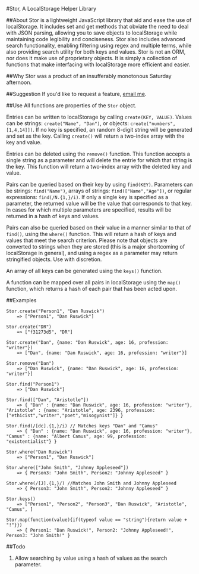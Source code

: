 #Stor, A LocalStorage Helper Library

##About
Stor is a lightweight JavaScript library that aid and ease the use of localStorage. It includes set and get methods that obviate the need to deal with JSON parsing, allowing you to save objects to localStorage while maintaining code legibility and conciseness. Stor also includes advanced search functionality, enabling filtering using regex and multiple terms, while also providing search utility for both keys and values. Stor is not an ORM, nor does it make use of proprietary objects. It is simply a collection of functions that make interfacing with localStorage more efficient and easier. 

##Why
Stor was a product of an insufferably monotonous Saturday afternoon.

##Suggestion
If you'd like to request a feature, [email me](mailto:orzogen@gmail.com).

##Use
All functions are properties of the ```Stor``` object.

Entries can be written to localStorage by calling ```create(KEY, VALUE)```. Values can be strings: ```create("Name", "Dan")```, or objects: ```create("numbers", [1,4,14]])```. If no key is specified, an random 8-digit string will be generated and set as the key. Calling ```create()``` will return a two-index array with the key and value.

Entries can be deleted using the ```remove()``` function. This function accepts a single string as a parameter and will delete the entrie for which that string is the key. This function will return a two-index array with the deleted key and value.

Pairs can be queried based on their key by using ```find(KEY)```. Parameters can be strings: ```find("Name")```, arrays of strings: ```find(["Name","Age"])```, or regular expressions: ```find(/N.{1,}/i)```. If only a single key is specified as a parameter, the returned value will be the value that corresponds to that key. In cases for which multiple parameters are specified, results will be returned in a hash of keys and values. 

Pairs can also be queried based on their value in a manner similar to that of ```find()```, using the ```where()``` function. This will return a hash of keys and values that meet the search criterion. Please note that objects are converted to strings when they are stored (this is a major shortcoming of localStorage in general), and using a regex as a parameter may return stringified objects. Use with discretion.

An array of all keys can be generated using the ```keys()``` function.

A function can be mapped over all pairs in localStorage using the ```map()``` function, which returns a hash of each pair that has been acted upon.

##Examples
```
Stor.create("Person1", "Dan Ruswick")  
	=> ["Person1", "Dan Ruswick"]
	
Stor.create("DR")  
	=> ["f31273d5", "DR"]
	
Stor.create("Dan", {name: "Dan Ruswick", age: 16, profession: "writer"})
	=> ["Dan", {name: "Dan Ruswick", age: 16, profession: "writer"}]
	
Stor.remove("Dan")
	=> ["Dan Ruswick", {name: "Dan Ruswick", age: 16, profession: "writer"}]

Stor.find("Person1")
	=> ["Dan Ruswick"]

Stor.find(["Dan", "Aristotle"])
	=> { "Dan" : {name: "Dan Ruswick", age: 16, profession: "writer"}, "Aristotle" : {name: "Aristotle", age: 2396, profession: ["ethicist","writer","poet","misogynist"]} }
	
Stor.find(/[dc].{1,}/i) // Matches keys "Dan" and "Camus"
	=> { "Dan" : {name: "Dan Ruswick", age: 16, profession: "writer"}, "Camus" : {name: "Albert Camus", age: 99, profession: "existentialist"} }

Stor.where("Dan Ruswick")
	=> ["Person1", "Dan Ruswick"]

Stor.where(["John Smith", "Johnny Appleseed"])
	=> { Person3: "John Smith", Person2: "Johnny Appleseed" }

Stor.where(/[J].{1,}/) //Matches John Smith and Johnny Appleseed
	=> { Person3: "John Smith", Person2: "Johnny Appleseed" }
	
Stor.keys()
	=> ["Person1", "Person2", "Person3", "Dan Ruswick", "Aristotle", "Camus", ]

Stor.map(function(value){if(typeof value == "string"){return value + "!"}})
	=> { Person1: "Dan Ruswick!", Person2: "Johnny Appleseed!", Person3: "John Smith!" }
```
##Todo
1. Allow searching by value using a hash of values as the search parameter.
